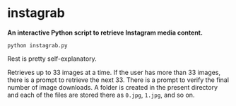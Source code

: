 # instagrab

**An interactive Python script to retrieve Instagram media content.**

`python instagrab.py`

Rest is pretty self-explanatory. 

Retrieves up to 33 images at a time. If the user has more than 33 images, there is a prompt to retrieve the next 33. There is a prompt to verify the final number of image downloads. A folder is created in the present directory and each of the files are stored there as `0.jpg`, `1.jpg`, and so on. 
